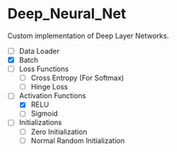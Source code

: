 # Deep_Neural_Net
Custom implementation of Deep Layer Networks.


- [ ] Data Loader
- [x] Batch
- [ ] Loss Functions
  - [ ] Cross Entropy (For Softmax)
  - [ ] Hinge Loss
- [ ] Activation Functions
  - [x] RELU 
  - [ ] Sigmoid
- [ ] Initializations
  - [ ] Zero Initialization
  - [ ] Normal Random Initialization
